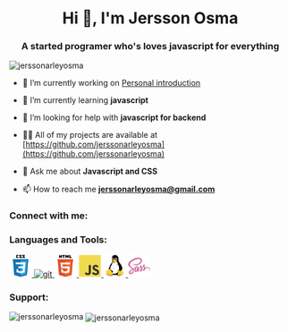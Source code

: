 <h1 align="center">Hi 👋, I'm Jersson Osma</h1>
<h3 align="center">A started programer who's loves javascript for everything</h3>

<p align="left"> <img src="https://komarev.com/ghpvc/?username=jerssonarleyosma&label=Profile%20views&color=0e75b6&style=flat" alt="jerssonarleyosma" /> </p>

- 🔭 I’m currently working on [Personal introduction](https://github.com/jerssonarleyosma)

- 🌱 I’m currently learning **javascript**

- 🤝 I’m looking for help with **javascript for backend**

- 👨‍💻 All of my projects are available at [https://github.com/jerssonarleyosma](https://github.com/jerssonarleyosma)

- 💬 Ask me about **Javascript and CSS**

- 📫 How to reach me **jerssonarleyosma@gmail.com**

<h3 align="left">Connect with me:</h3>
<p align="left">
</p>

<h3 align="left">Languages and Tools:</h3>
<p align="left"> <a href="https://www.w3schools.com/css/" target="_blank" rel="noreferrer"> <img src="https://raw.githubusercontent.com/devicons/devicon/master/icons/css3/css3-original-wordmark.svg" alt="css3" width="40" height="40"/> </a> <a href="https://git-scm.com/" target="_blank" rel="noreferrer"> <img src="https://www.vectorlogo.zone/logos/git-scm/git-scm-icon.svg" alt="git" width="40" height="40"/> </a> <a href="https://html.spec.whatwg.org/multipage/" target="_blank" rel="noreferrer"> <img src="https://raw.githubusercontent.com/devicons/devicon/master/icons/html5/html5-original-wordmark.svg" alt="html5" width="40" height="40"/> </a> <a href="https://developer.mozilla.org/en-US/docs/Web/JavaScript" target="_blank" rel="noreferrer"> <img src="https://raw.githubusercontent.com/devicons/devicon/master/icons/javascript/javascript-original.svg" alt="javascript" width="40" height="40"/> </a> <a href="https://www.linux.org/" target="_blank" rel="noreferrer"> <img src="https://raw.githubusercontent.com/devicons/devicon/master/icons/linux/linux-original.svg" alt="linux" width="40" height="40"/> </a><a href="https://sass-lang.com" target="_blank" rel="noreferrer"> <img src="https://raw.githubusercontent.com/devicons/devicon/master/icons/sass/sass-original.svg" alt="sass" width="40" height="40"/> </a> </p>

<h3 align="left">Support:</h3>


<p><img align="left" src="https://github-readme-stats.vercel.app/api/top-langs?username=jerssonarleyosma&show_icons=true&locale=en&layout=compact" alt="jerssonarleyosma" /></p>

<p>&nbsp;<img align="center" src="https://github-readme-stats.vercel.app/api?username=jerssonarleyosma&show_icons=true&locale=en" alt="jerssonarleyosma" /></p>
